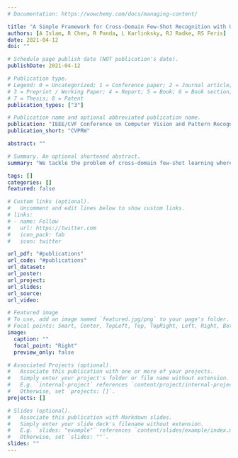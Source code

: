 ```yaml
---
# Documentation: https://wowchemy.com/docs/managing-content/

title: "A Simple Framework for Cross-Domain Few-Shot Recognition with Unlabeled Data"
authors: [A Islam, R Chen, R Panda, L Karlinksky, RJ Radke, RS Feris]
date: 2021-04-12
doi: ""

# Schedule page publish date (NOT publication's date).
publishDate: 2021-04-12

# Publication type.
# Legend: 0 = Uncategorized; 1 = Conference paper; 2 = Journal article;
# 3 = Preprint / Working Paper; 4 = Report; 5 = Book; 6 = Book section;
# 7 = Thesis; 8 = Patent
publication_types: ["3"]

# Publication name and optional abbreviated publication name.
publication: "IEEE/CVF Conference on Computer Vision and Pattern Recognition Workshops"
publication_short: "CVPRW"

abstract: ""

# Summary. An optional shortened abstract.
summary: "We tackle the problem of cross-domain few-shot learning where there is a large shift between the base and target domain. We propose a simple solution to utilize unlabeled images from the novel/base dataset by calculating pseudo soft-label from the weakly-augmented version of the unlabeled image and compare it with the strongly augmented version. Our model outperforms the current state-of-the art method by 2.7% for 5-shot and 3.6% for 1-shot classification in the BSCD-FSL benchmark."

tags: []
categories: []
featured: false

# Custom links (optional).
#   Uncomment and edit lines below to show custom links.
# links:
# - name: Follow
#   url: https://twitter.com
#   icon_pack: fab
#   icon: twitter

url_pdf: "#publications"
url_code: "#publications"
url_dataset:
url_poster:
url_project:
url_slides:
url_source:
url_video: 

# Featured image
# To use, add an image named `featured.jpg/png` to your page's folder. 
# Focal points: Smart, Center, TopLeft, Top, TopRight, Left, Right, BottomLeft, Bottom, BottomRight.
image:
  caption: ""
  focal_point: "Right"
  preview_only: false

# Associated Projects (optional).
#   Associate this publication with one or more of your projects.
#   Simply enter your project's folder or file name without extension.
#   E.g. `internal-project` references `content/project/internal-project/index.md`.
#   Otherwise, set `projects: []`.
projects: []

# Slides (optional).
#   Associate this publication with Markdown slides.
#   Simply enter your slide deck's filename without extension.
#   E.g. `slides: "example"` references `content/slides/example/index.md`.
#   Otherwise, set `slides: ""`.
slides: ""
---
```

